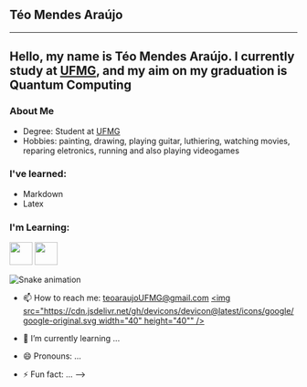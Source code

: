 ## Téo Mendes Araújo
---
Hello, my name is Téo Mendes Araújo. I currently study at [UFMG](https://ufmg.br/), and my aim on my graduation is Quantum Computing
---
### About Me
- Degree: Student at [UFMG](https://ufmg.br/)
- Hobbies: painting, drawing, playing guitar, luthiering, watching movies, reparing eletronics, running and also playing videogames

### I've learned:
- Markdown 
- Latex

### I'm Learning:
<img src="https://cdn.jsdelivr.net/gh/devicons/devicon@latest/icons/c/c-original.svg" width="40" height="40"/> <img src="https://cdn.jsdelivr.net/gh/devicons/devicon@latest/icons/linux/linux-original.svg" width="40" height="40"/>
      
![Snake animation](https://github.com/TeoMAraujo/TeoMAraujo/blob/output/github-contribution-grid-snake.svg)

- 📫 How to reach me: teoaraujoUFMG@gmail.com
  [<img src="https://cdn.jsdelivr.net/gh/devicons/devicon@latest/icons/google/google-original.svg width="40" height="40"" />](teoaraujoUFMG@gmail.com)
          
- 🌱 I’m currently learning ...
- 😄 Pronouns: ...
- ⚡ Fun fact: ...
-->
